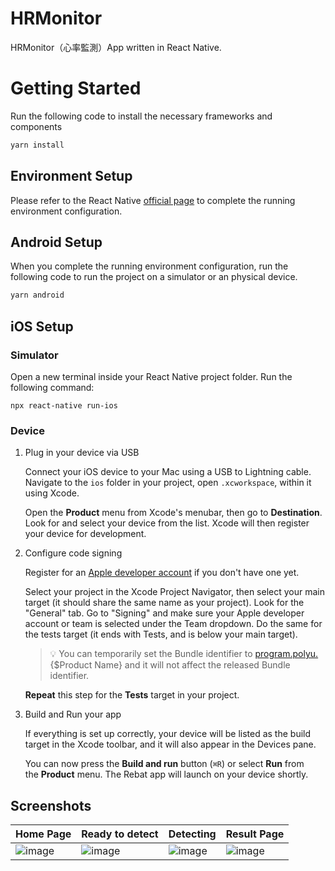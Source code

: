 # HRMonitor
HRMonitor（心率監測）App written in React Native.

# Getting Started

Run the following code to install the necessary frameworks and components
    
```bash
yarn install
```

## Environment Setup

Please refer to the React Native [official page](https://reactnative.dev/docs/environment-setup#node--watchman) to complete the running environment configuration.

## Android Setup

When you complete the running environment configuration, run the following code to run the project on a simulator or an physical device.

```bash
yarn android
```

## iOS Setup


### Simulator

Open a new terminal inside your React Native project folder. Run the following command:

`npx react-native run-ios`

### Device

1. Plug in your device via USB[](https://reactnative.dev/docs/running-on-device#1-plug-in-your-device-via-usb)

    Connect your iOS device to your Mac using a USB to Lightning cable. Navigate to the `ios` folder in your project, open `.xcworkspace`, within it using Xcode.

    Open the **Product** menu from Xcode's menubar, then go to **Destination**. Look for and select your device from the list. Xcode will then register your device for development.

2. Configure code signing[](https://reactnative.dev/docs/running-on-device#2-configure-code-signing)

    Register for an [Apple developer account](https://developer.apple.com/) if you don't have one yet.

    Select your project in the Xcode Project Navigator, then select your main target (it should share the same name as your project). Look for the "General" tab. Go to "Signing" and make sure your Apple developer account or team is selected under the Team dropdown. Do the same for the tests target (it ends with Tests, and is below your main target).

    >💡 You can temporarily set the Bundle identifier to [program.polyu.](http://program.polyu.xxx/){$Product Name} and it will not affect the released Bundle identifier.


    **Repeat** this step for the **Tests** target in your project.

3. Build and Run your app[](https://reactnative.dev/docs/running-on-device#3-build-and-run-your-app)

    If everything is set up correctly, your device will be listed as the build target in the Xcode toolbar, and it will also appear in the Devices pane.

    You can now press the **Build and run** button (`⌘R`) or select **Run** from the **Product** menu. The Rebat app will launch on your device shortly.


## Screenshots


| Home Page                                                     | Ready to detect                                               | Detecting                                                     | Result Page                                                   |
| ------------------------------------------------------------- | ------------------------------------------------------------- | ------------------------------------------------------------- | ------------------------------------------------------------- |
| ![image](https://image.stephenfang.me/hrmonitor/IMG_4231.PNG) | ![image](https://image.stephenfang.me/hrmonitor/IMG_4232.PNG) | ![image](https://image.stephenfang.me/hrmonitor/IMG_4233.PNG) | ![image](https://image.stephenfang.me/hrmonitor/IMG_4234.PNG) |